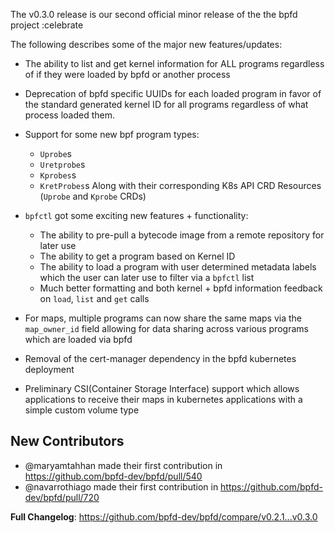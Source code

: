 The v0.3.0 release is our second official minor release of the the bpfd project :celebrate

The following describes some of the major new features/updates: 

- The ability to list and get kernel information for ALL programs regardless
of if they were loaded by bpfd or another process

- Deprecation of bpfd specific UUIDs for each loaded program in favor of the
standard generated kernel ID for all programs regardless of what process loaded them.

- Support for some new bpf program types: 
    * `Uprobe`s
    * `Uretprobe`s
    * `Kprobes`s
    * `KretProbes`s
    Along with their corresponding K8s API CRD Resources (`Uprobe` and `Kprobe` CRDs)

- `bpfctl` got some exciting new features + functionality:
    * The ability to pre-pull a bytecode image from a remote repository for later use
    * The ability to get a program based on Kernel ID
    * The ability to load a program with user determined metadata labels which the user
    can later use to filter via a `bpfctl` list
    * Much better formatting and both kernel + bpfd information feedback on `load`, `list`
    and `get` calls

- For maps, multiple programs can now share the same maps via the `map_owner_id` field
allowing for data sharing across various programs which are loaded via bpfd

- Removal of the cert-manager dependency in the bpfd kubernetes deployment

- Preliminary CSI(Container Storage Interface) support which allows applications
to receive their maps in kubernetes applications with a simple custom volume type

## New Contributors
* @maryamtahhan made their first contribution in https://github.com/bpfd-dev/bpfd/pull/540
* @navarrothiago made their first contribution in https://github.com/bpfd-dev/bpfd/pull/720

**Full Changelog**: https://github.com/bpfd-dev/bpfd/compare/v0.2.1...v0.3.0
